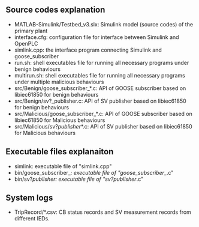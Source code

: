 ## Source codes explanation 
- MATLAB-Simulink/Testbed_v3.slx: Simulink model (source codes) of the primary plant
- interface.cfg: configuration file for interface between Simulink and OpenPLC
- simlink.cpp: the interface program connecting Simulink and goose_subscriber
- run.sh: shell executables file for running all necessary programs under benign behaviours
- multirun.sh: shell executables file for running all necessary programs under multiple malicious behaviours
- src/Benign/goose_subscriber_*.c: API of GOOSE subscriber based on libiec61850 for benign behaviours
- src/Benign/sv?_publisher.c: API of SV publisher based on libiec61850 for benign behaviours
- src/Malicious/goose_subscriber_*.c: API of GOOSE subscriber based on libiec61850 for Malicious behaviours
- src/Malicious/sv?_publisher_*.c: API of SV publisher based on libiec61850 for Malicious behaviours

## Executable files explanaiton
- simlink: executable file of "simlink.cpp"
- bin/goose_subscriber_*: executable file of "goose_subscriber_*.c"
- bin/sv?_publisher_*: executable file of "sv?_publisher_*.c"

## System logs
- TripRecord/*.csv: CB status records and SV measurement records from different IEDs.